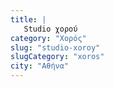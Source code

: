 ```yaml
---
title: |
   Studio χορού
category: "Χορός"
slug: "studio-xoroy"
slugCategory: "xoros"
city: "Αθήνα"
---
```


